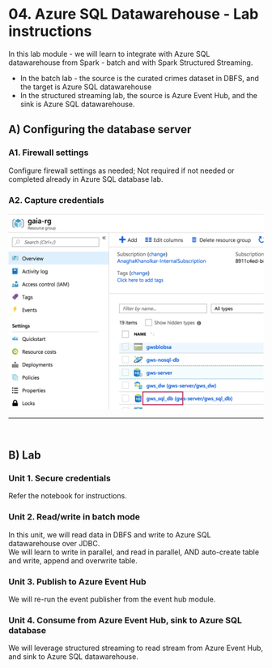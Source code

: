 # 04. Azure SQL Datawarehouse - Lab instructions

In this lab module - we will learn to integrate with Azure SQL datawarehouse from Spark - batch and with Spark Structured Streaming.  
- In the batch lab - the source is the curated crimes dataset in DBFS, and the target is Azure SQL datawarehouse<br>
- In the structured streaming lab, the source is Azure Event Hub, and the sink is Azure SQL datawarehouse.<br>


## A) Configuring the database server
### A1. Firewall settings 
Configure firewall settings as needed; Not required if not needed or completed already in Azure SQL database lab.

### A2. Capture credentials

![1-sql-db](../../../images/4-sql-db/1.png)
<br>
<hr>
<br>



## B) Lab

### Unit 1. Secure credentials
Refer the notebook for instructions.

### Unit 2. Read/write in batch mode 
In this unit, we will read data in DBFS and write to Azure SQL datawarehouse over JDBC.<br>
We will learn to write in parallel, and read in parallel, AND auto-create table and write, append and overwrite table.

### Unit 3. Publish to Azure Event Hub
We will re-run the event publisher from the event hub module.

### Unit 4. Consume from Azure Event Hub, sink to Azure SQL database
We will leverage structured streaming to read stream from Azure Event Hub, and sink to Azure SQL datawarehouse.

